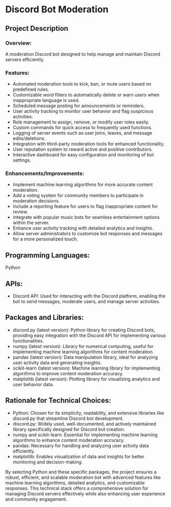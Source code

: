 # Discord Bot Moderation

## Project Description

### Overview:
A moderation Discord bot designed to help manage and maintain Discord servers efficiently.

### Features:
- Automated moderation tools to kick, ban, or mute users based on predefined rules.
- Customizable word filters to automatically delete or warn users when inappropriate language is used.
- Scheduled message posting for announcements or reminders.
- User activity tracking to monitor user behavior and flag suspicious activities.
- Role management to assign, remove, or modify user roles easily.
- Custom commands for quick access to frequently used functions.
- Logging of server events such as user joins, leaves, and message edits/deletions.
- Integration with third-party moderation tools for enhanced functionality.
- User reputation system to reward active and positive contributors.
- Interactive dashboard for easy configuration and monitoring of bot settings.

### Enhancements/Improvements:
- Implement machine learning algorithms for more accurate content moderation.
- Add a voting system for community members to participate in moderation decisions.
- Include a reporting feature for users to flag inappropriate content for review.
- Integrate with popular music bots for seamless entertainment options within the server.
- Enhance user activity tracking with detailed analytics and insights.
- Allow server administrators to customize bot responses and messages for a more personalized touch.

## Programming Languages:
Python

## APIs:
- Discord API: Used for interacting with the Discord platform, enabling the bot to send messages, moderate users, and manage server activities.

## Packages and Libraries:
- discord.py (latest version): Python library for creating Discord bots, providing easy integration with the Discord API for implementing various functionalities.
- numpy (latest version): Library for numerical computing, useful for implementing machine learning algorithms for content moderation.
- pandas (latest version): Data manipulation library, ideal for analyzing user activity data and generating insights.
- scikit-learn (latest version): Machine learning library for implementing algorithms to improve content moderation accuracy.
- matplotlib (latest version): Plotting library for visualizing analytics and user behavior data.

## Rationale for Technical Choices:
- Python: Chosen for its simplicity, readability, and extensive libraries like discord.py that streamline Discord bot development.
- discord.py: Widely used, well-documented, and actively maintained library specifically designed for Discord bot creation.
- numpy and scikit-learn: Essential for implementing machine learning algorithms to enhance content moderation accuracy.
- pandas: Necessary for handling and analyzing user activity data efficiently.
- matplotlib: Enables visualization of data and insights for better monitoring and decision-making.

By selecting Python and these specific packages, the project ensures a robust, efficient, and scalable moderation bot with advanced features like machine learning algorithms, detailed analytics, and customizable responses. This technical stack offers a comprehensive solution for managing Discord servers effectively while also enhancing user experience and community engagement.